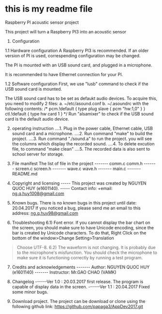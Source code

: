 # this is my readme file
Raspberry PI acoustic sensor project

This project will turn a Raspberry PI3 into an acoustic sensor

1. Configuration

 1.1 Hardware configuration
A Raspberry PI3 is recommended. If an older version of PI is used,
correspending configuration may be changed.

The PI is mounted with an USB sound card, and plugged in a microphone.

It is recommended to have Ethernet connection for your PI.

 1.2 Software configuration
 First, we use "lusb" command to check if the USB sound card is mounted.

 The USB sound card has to be set as defaukt audio devices. To acquire this, 
you need to modify 2 files:
	a. ~/etc/asound.conf
	b. ~/.asoundrc
with the following contents:
 /*
  pcm.!default {
   type plug
   slave {
    pcm "hw:1,0"
   }
 }
 ctl.!default {
    type hw
    card 1
 }
*/
 Run "alsamixer" to check if the USB sound card is the default audio device.

2. operating instruction
....1. Plug in the power cable, Ethernet cable, USB sound card and a microphone.
....2. Run command "make" to build the project.
....3. Run command "./sound.a" to run the project.
you will see the columns which display the recorded sound.
....4. To delete excution file, to command "make clean"
....5. The recorded data is also sent to school server for storage.

3. File manifest
The list of file in the project
------- comm.c comm.h
------- screen.c screen.h
------- wave.c wave.h
------- main.c
------- README.md

4. Copyright and licensing
----- This project was created by NGUYEN QUOC HUY (e1601140).
----- Contact info: 
	+email: ng.q.huy1008@gmail.com

5. Known bugs.
 There is no known bugs in this project until date: 20.04.2017
If you noticed a bug, please send me an email to this address:
ng.q.huy98@gmail.com

6. Troubleshooting
 6.1) Font error.
 If you cannot display the bar chart on the screen, you should make sure 
to have Unicode encoding, since the bar is created by Unicode characters.
To do that, Right Click on the bottom of the window>Change Setting>Translation
>Choose UTF-8.
 6.2) The waveform is not changing.
 It is probably due to the microphone's misfunction. You should check the microphone 
to make sure it is functioning correctly by running a test program.

7. Credits and acknowledgements
------- Author: NGUYEN QUOC HUY (e1601140)
------- Instructor: Mr.GAO CHAO (VAMK)

8. Changelog
------Ver 1.0 : 20.03.2017 
      first release.
      The program is capable of display data in the screen.
------Ver 1.1 : 20.04.2017
      Fixed some minor bugs.
 
9. Download project.
The project can be download or clone using the following github link:
https://github.com/papaga3/AppDev2017.git


